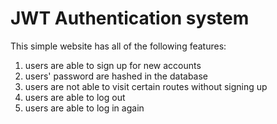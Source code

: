 # JWT Authentication system 

This simple website has all of the following features: 
1. users are able to sign up for new accounts 
2. users' password are hashed in the database 
3. users are not able to visit certain routes without signing up 
4. users are able to log out 
5. users are able to log in again 